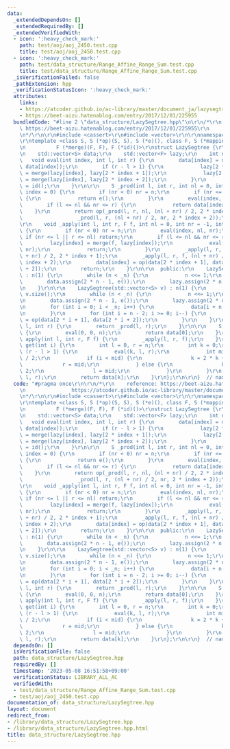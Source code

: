 ```yaml
---
data:
  _extendedDependsOn: []
  _extendedRequiredBy: []
  _extendedVerifiedWith:
  - icon: ':heavy_check_mark:'
    path: test/aoj/aoj_2450.test.cpp
    title: test/aoj/aoj_2450.test.cpp
  - icon: ':heavy_check_mark:'
    path: test/data_structure/Range_Affine_Range_Sum.test.cpp
    title: test/data_structure/Range_Affine_Range_Sum.test.cpp
  _isVerificationFailed: false
  _pathExtension: hpp
  _verificationStatusIcon: ':heavy_check_mark:'
  attributes:
    links:
    - https://atcoder.github.io/ac-library/master/document_ja/lazysegtree.html
    - https://beet-aizu.hatenablog.com/entry/2017/12/01/225955
  bundledCode: "#line 2 \"data_structure/LazySegtree.hpp\"\n\r\n/*\r\n    reference:\
    \ https://beet-aizu.hatenablog.com/entry/2017/12/01/225955\r\n               https://atcoder.github.io/ac-library/master/document_ja/lazysegtree.html\r\
    \n*/\r\n\r\n#include <cassert>\r\n#include <vector>\r\n\r\nnamespace ebi {\r\n\
    \r\ntemplate <class S, S (*op)(S, S), S (*e)(), class F, S (*mapping)(F, S),\r\
    \n          F (*merge)(F, F), F (*id)()>\r\nstruct LazySegtree {\r\n  private:\r\
    \n    std::vector<S> data;\r\n    std::vector<F> lazy;\r\n    int n;\r\n\r\n \
    \   void eval(int index, int l, int r) {\r\n        data[index] = mapping(lazy[index],\
    \ data[index]);\r\n        if (r - l > 1) {\r\n            lazy[2 * index + 1]\
    \ = merge(lazy[index], lazy[2 * index + 1]);\r\n            lazy[2 * index + 2]\
    \ = merge(lazy[index], lazy[2 * index + 2]);\r\n        }\r\n        lazy[index]\
    \ = id();\r\n    }\r\n\r\n    S _prod(int l, int r, int nl = 0, int nr = -1, int\
    \ index = 0) {\r\n        if (nr < 0) nr = n;\r\n        if (nr <= l || r <= nl)\
    \ {\r\n            return e();\r\n        }\r\n        eval(index, nl, nr);\r\n\
    \        if (l <= nl && nr <= r) {\r\n            return data[index];\r\n    \
    \    }\r\n        return op(_prod(l, r, nl, (nl + nr) / 2, 2 * index + 1),\r\n\
    \                  _prod(l, r, (nl + nr) / 2, nr, 2 * index + 2));\r\n    }\r\n\
    \r\n    void _apply(int l, int r, F f, int nl = 0, int nr = -1, int index = 0)\
    \ {\r\n        if (nr < 0) nr = n;\r\n        eval(index, nl, nr);\r\n       \
    \ if (nr <= l || r <= nl) return;\r\n        if (l <= nl && nr <= r) {\r\n   \
    \         lazy[index] = merge(f, lazy[index]);\r\n            eval(index, nl,\
    \ nr);\r\n            return;\r\n        }\r\n        _apply(l, r, f, nl, (nl\
    \ + nr) / 2, 2 * index + 1);\r\n        _apply(l, r, f, (nl + nr) / 2, nr, 2 *\
    \ index + 2);\r\n        data[index] = op(data[2 * index + 1], data[2 * index\
    \ + 2]);\r\n        return;\r\n    }\r\n\r\n  public:\r\n    LazySegtree(int _n)\
    \ : n(1) {\r\n        while (n < _n) {\r\n            n <<= 1;\r\n        }\r\n\
    \        data.assign(2 * n - 1, e());\r\n        lazy.assign(2 * n - 1, id());\r\
    \n    }\r\n\r\n    LazySegtree(std::vector<S> v) : n(1) {\r\n        int _n =\
    \ v.size();\r\n        while (n < _n) {\r\n            n <<= 1;\r\n        }\r\
    \n        data.assign(2 * n - 1, e());\r\n        lazy.assign(2 * n - 1, id());\r\
    \n        for (int i = 0; i < _n; i++) {\r\n            data[i + n - 1] = v[i];\r\
    \n        }\r\n        for (int i = n - 2; i >= 0; i--) {\r\n            data[i]\
    \ = op(data[2 * i + 1], data[2 * i + 2]);\r\n        }\r\n    }\r\n\r\n    S prod(int\
    \ l, int r) {\r\n        return _prod(l, r);\r\n    }\r\n\r\n    S all_prod()\
    \ {\r\n        eval(0, 0, n);\r\n        return data[0];\r\n    }\r\n\r\n    void\
    \ apply(int l, int r, F f) {\r\n        _apply(l, r, f);\r\n    }\r\n\r\n    S\
    \ get(int i) {\r\n        int l = 0, r = n;\r\n        int k = 0;\r\n        while\
    \ (r - l > 1) {\r\n            eval(k, l, r);\r\n            int mid = (l + r)\
    \ / 2;\r\n            if (i < mid) {\r\n                k = 2 * k + 1;\r\n   \
    \             r = mid;\r\n            } else {\r\n                k = 2 * k +\
    \ 2;\r\n                l = mid;\r\n            }\r\n        }\r\n        eval(k,\
    \ l, r);\r\n        return data[k];\r\n    }\r\n};\r\n\r\n}  // namespace ebi\n"
  code: "#pragma once\r\n\r\n/*\r\n    reference: https://beet-aizu.hatenablog.com/entry/2017/12/01/225955\r\
    \n               https://atcoder.github.io/ac-library/master/document_ja/lazysegtree.html\r\
    \n*/\r\n\r\n#include <cassert>\r\n#include <vector>\r\n\r\nnamespace ebi {\r\n\
    \r\ntemplate <class S, S (*op)(S, S), S (*e)(), class F, S (*mapping)(F, S),\r\
    \n          F (*merge)(F, F), F (*id)()>\r\nstruct LazySegtree {\r\n  private:\r\
    \n    std::vector<S> data;\r\n    std::vector<F> lazy;\r\n    int n;\r\n\r\n \
    \   void eval(int index, int l, int r) {\r\n        data[index] = mapping(lazy[index],\
    \ data[index]);\r\n        if (r - l > 1) {\r\n            lazy[2 * index + 1]\
    \ = merge(lazy[index], lazy[2 * index + 1]);\r\n            lazy[2 * index + 2]\
    \ = merge(lazy[index], lazy[2 * index + 2]);\r\n        }\r\n        lazy[index]\
    \ = id();\r\n    }\r\n\r\n    S _prod(int l, int r, int nl = 0, int nr = -1, int\
    \ index = 0) {\r\n        if (nr < 0) nr = n;\r\n        if (nr <= l || r <= nl)\
    \ {\r\n            return e();\r\n        }\r\n        eval(index, nl, nr);\r\n\
    \        if (l <= nl && nr <= r) {\r\n            return data[index];\r\n    \
    \    }\r\n        return op(_prod(l, r, nl, (nl + nr) / 2, 2 * index + 1),\r\n\
    \                  _prod(l, r, (nl + nr) / 2, nr, 2 * index + 2));\r\n    }\r\n\
    \r\n    void _apply(int l, int r, F f, int nl = 0, int nr = -1, int index = 0)\
    \ {\r\n        if (nr < 0) nr = n;\r\n        eval(index, nl, nr);\r\n       \
    \ if (nr <= l || r <= nl) return;\r\n        if (l <= nl && nr <= r) {\r\n   \
    \         lazy[index] = merge(f, lazy[index]);\r\n            eval(index, nl,\
    \ nr);\r\n            return;\r\n        }\r\n        _apply(l, r, f, nl, (nl\
    \ + nr) / 2, 2 * index + 1);\r\n        _apply(l, r, f, (nl + nr) / 2, nr, 2 *\
    \ index + 2);\r\n        data[index] = op(data[2 * index + 1], data[2 * index\
    \ + 2]);\r\n        return;\r\n    }\r\n\r\n  public:\r\n    LazySegtree(int _n)\
    \ : n(1) {\r\n        while (n < _n) {\r\n            n <<= 1;\r\n        }\r\n\
    \        data.assign(2 * n - 1, e());\r\n        lazy.assign(2 * n - 1, id());\r\
    \n    }\r\n\r\n    LazySegtree(std::vector<S> v) : n(1) {\r\n        int _n =\
    \ v.size();\r\n        while (n < _n) {\r\n            n <<= 1;\r\n        }\r\
    \n        data.assign(2 * n - 1, e());\r\n        lazy.assign(2 * n - 1, id());\r\
    \n        for (int i = 0; i < _n; i++) {\r\n            data[i + n - 1] = v[i];\r\
    \n        }\r\n        for (int i = n - 2; i >= 0; i--) {\r\n            data[i]\
    \ = op(data[2 * i + 1], data[2 * i + 2]);\r\n        }\r\n    }\r\n\r\n    S prod(int\
    \ l, int r) {\r\n        return _prod(l, r);\r\n    }\r\n\r\n    S all_prod()\
    \ {\r\n        eval(0, 0, n);\r\n        return data[0];\r\n    }\r\n\r\n    void\
    \ apply(int l, int r, F f) {\r\n        _apply(l, r, f);\r\n    }\r\n\r\n    S\
    \ get(int i) {\r\n        int l = 0, r = n;\r\n        int k = 0;\r\n        while\
    \ (r - l > 1) {\r\n            eval(k, l, r);\r\n            int mid = (l + r)\
    \ / 2;\r\n            if (i < mid) {\r\n                k = 2 * k + 1;\r\n   \
    \             r = mid;\r\n            } else {\r\n                k = 2 * k +\
    \ 2;\r\n                l = mid;\r\n            }\r\n        }\r\n        eval(k,\
    \ l, r);\r\n        return data[k];\r\n    }\r\n};\r\n\r\n}  // namespace ebi"
  dependsOn: []
  isVerificationFile: false
  path: data_structure/LazySegtree.hpp
  requiredBy: []
  timestamp: '2023-05-08 16:51:58+09:00'
  verificationStatus: LIBRARY_ALL_AC
  verifiedWith:
  - test/data_structure/Range_Affine_Range_Sum.test.cpp
  - test/aoj/aoj_2450.test.cpp
documentation_of: data_structure/LazySegtree.hpp
layout: document
redirect_from:
- /library/data_structure/LazySegtree.hpp
- /library/data_structure/LazySegtree.hpp.html
title: data_structure/LazySegtree.hpp
---
```

